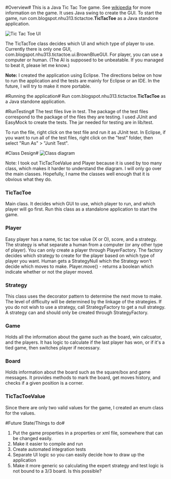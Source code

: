 #Overview#
This is a Java Tic Tac Toe game. See [wikipedia](http://en.wikipedia.org/wiki/Tic-tac-toe) for more information on the game. It uses Java swing to create the GUI. To start the game, run com.blogspot.nhu313.tictactoe.<b>TicTacToe</b> as a Java standone application. 

![Tic Tac Toe UI](./tictactoegui.jpg)

The TicTacToe class decides which UI and which type of player to use. Currently there is only one GUI, com.blogspot.nhu313.tictactoe.ui.BrownBlueGUI. For player, you can use a computer or human. (The AI is supposed to be unbeatable. If you managed to beat it, please let me know.)

<b>Note:</b> I created the application using Eclipse. The directions below on how to run the application and the tests are mainly for Eclipse or an IDE. In the future, I will try to make it more portable. 

#Running the application#
Run com.blogspot.nhu313.tictactoe.<b>TicTacToe</b> as a Java standone application.
 
#RunTesting#
The test files live in test. The package of the test files correspond to the package of the files they are testing. I used JUnit and EasyMock to create the tests. The jar needed for testing are in lib/test. 

To run the file, right click on the test file and run it as JUnit test. In Eclipse, if you want to run all of the test files, right click on the "test" folder, then select "Run As" > "Junit Test". 

#Class Design#
![Class diagram](./tictactoe_class_diagram.jpg)

Note: I took out TicTacToeValue and Player because it is used by too many class, which makes it harder to understand the diagram. I will only go over the main classes. Hopefully, I name the classes well enough that it is obvious what they do. 

<h3>TicTacToe</h3>
Main class. It decides which GUI to use, which player to run, and which player will go first. Run this class as a standalone application to start the game.

<h3>Player</h3>
Easy player has a name, tic tac toe value (X or O), score, and a strategy. The strategy is what separate a human from a computer (or any other type of player). You can only create a player through PlayerFactory. The factory decides which strategy to create for the player based on which type of player you want. 
Human gets a StrategyNull which the Strategy won't decide which moves to make. 
Player.move() - returns a boolean which indicate whether or not the player moved.

<h3>Strategy</h3>
This class uses the decorator pattern to determine the next move to make. The level of difficulty will be determined by the linkage of the strategies. If you do not wish to use a strategy, call StrategyFactory to get a null strategy. A strategy can and should only be created through StrategyFactory.
<h3>Game</h3>
Holds all the information about the game such as the board, win calcuator, and the players. It has logic to calculate if the last player has won, or if it's a tied game, then switches player if necessary. 

<h3>Board</h3>
Holds information about the board such as the square/box and game messages. It provides methods to mark the board, get moves history, and checks if a given position is a corner. 

<h3>TicTacToeValue</h3>
Since there are only two valid values for the game, I created an enum class for the values. 

#Future State/Things to do#
1. Put the game properties in a properties or xml file, somewhere that can be changed easily. 
2. Make it easier to compile and run
3. Create automated integration tests
4. Separate UI logic so you can easily decide how to draw up the application
5. Make it more generic so calculating the expert strategy and test logic is not bound to a 3/3 board. Is this possible?
